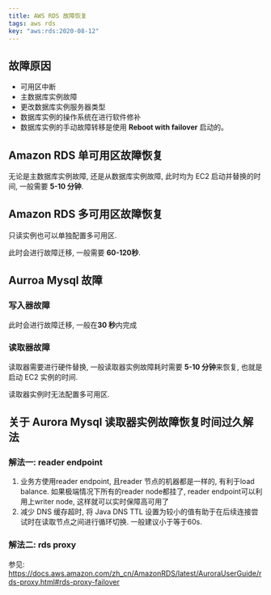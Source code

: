 ```yaml
---
title: AWS RDS 故障恢复
tags: aws rds
key: "aws:rds:2020-08-12"
---
```


## 故障原因

- 可用区中断
- 主数据库实例故障
- 更改数据库实例服务器类型
- 数据库实例的操作系统在进行软件修补
- 数据库实例的手动故障转移是使用 **Reboot with failover** 启动的。

## Amazon RDS 单可用区故障恢复

无论是主数据库实例故障, 还是从数据库实例故障, 此时均为 EC2 启动并替换的时间, 一般需要 **5-10 分钟**.

## Amazon RDS 多可用区故障恢复

只读实例也可以单独配置多可用区.

此时会进行故障迁移, 一般需要 **60-120秒**.

## Aurroa Mysql 故障

### 写入器故障

此时会进行故障迁移, 一般在**30 秒**内完成

### 读取器故障

读取器需要进行硬件替换, 一般读取器实例故障耗时需要 **5-10 分钟**来恢复, 也就是启动 EC2 实例的时间.

读取器实例时无法配置多可用区.

## 关于 Aurora Mysql 读取器实例故障恢复时间过久解法
###  解法一: reader endpoint

1. 业务方使用reader endpoint, 且reader 节点的机器都是一样的, 有利于load balance.  如果极端情况下所有的reader node都挂了, reader endpoint可以利用上writer node, 这样就可以实时保障高可用了
2. 减少 DNS 缓存超时,  将 Java DNS TTL 设置为较小的值有助于在后续连接尝试时在读取节点之间进行循环切换. 一般建议小于等于60s.

### 解法二: rds proxy

参见: https://docs.aws.amazon.com/zh_cn/AmazonRDS/latest/AuroraUserGuide/rds-proxy.html#rds-proxy-failover

